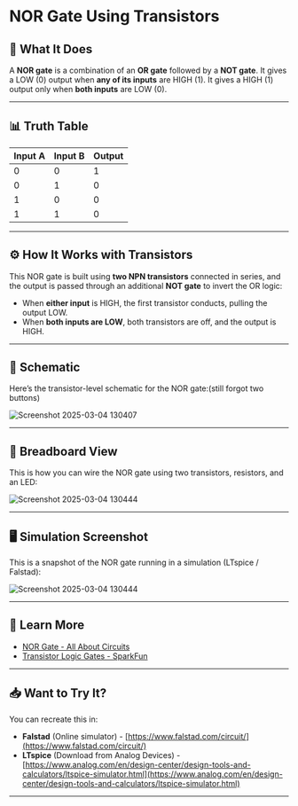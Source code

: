 # NOR Gate Using Transistors

## 📝 What It Does

A **NOR gate** is a combination of an **OR gate** followed by a **NOT gate**. It gives a LOW (0) output when **any of its inputs** are HIGH (1). It gives a HIGH (1) output only when **both inputs** are LOW (0).

---

## 📊 Truth Table

| Input A | Input B | Output |
|---------|---------|--------|
| 0       | 0       | 1      |
| 0       | 1       | 0      |
| 1       | 0       | 0      |
| 1       | 1       | 0      |

---

## ⚙️ How It Works with Transistors

This NOR gate is built using **two NPN transistors** connected in series, and the output is passed through an additional **NOT gate** to invert the OR logic:

- When **either input** is HIGH, the first transistor conducts, pulling the output LOW.
- When **both inputs are LOW**, both transistors are off, and the output is HIGH.

---

## 📐 Schematic

Here’s the transistor-level schematic for the NOR gate:(still forgot two buttons)

![Screenshot 2025-03-04 130407](https://github.com/user-attachments/assets/b0562b8b-9efb-478a-9029-8fceac9e7b49)

---

## 🔌 Breadboard View

This is how you can wire the NOR gate using two transistors, resistors, and an LED:

![Screenshot 2025-03-04 130444](https://github.com/user-attachments/assets/3ca2d0c4-d06a-435c-a026-c01e35682de7)

---

## 🖥️ Simulation Screenshot

This is a snapshot of the NOR gate running in a simulation (LTspice / Falstad):

![Screenshot 2025-03-04 130444](https://github.com/user-attachments/assets/3ca2d0c4-d06a-435c-a026-c01e35682de7)

---

## 🔗 Learn More

- [NOR Gate - All About Circuits](https://www.allaboutcircuits.com/textbook/digital/chpt-3/nor-gate/)
- [Transistor Logic Gates - SparkFun](https://learn.sparkfun.com/tutorials/transistors/applications)

---

## 📥 Want to Try It?

You can recreate this in:

- **Falstad** (Online simulator) - [https://www.falstad.com/circuit/](https://www.falstad.com/circuit/)
- **LTspice** (Download from Analog Devices) - [https://www.analog.com/en/design-center/design-tools-and-calculators/ltspice-simulator.html](https://www.analog.com/en/design-center/design-tools-and-calculators/ltspice-simulator.html)

---

